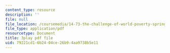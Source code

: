 ```yaml
---
content_type: resource
description: ''
file: null
file_location: /coursemedia/14-73-the-challenge-of-world-poverty-spring-2011/79221cd16b2404ce26b94aa9738b5e11_klz2SdQorbA.pdf
file_type: application/pdf
resourcetype: Document
title: 3play pdf file
uid: 79221cd1-6b24-04ce-26b9-4aa9738b5e11
---
```


